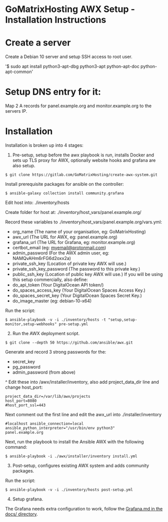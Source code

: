 # GoMatrixHosting AWX Setup - Installation Instructions


# Create a server

Create a Debian 10 server and setup SSH access to root user.

'$ sudo apt install python3-apt-dbg python3-apt python-apt-doc python-apt-common'


# Setup DNS entry for it:

Map 2 A records for panel.example.org and monitor.example.org to the servers IP.


# Installation

Installation is broken up into 4 stages:

1) Pre-setup, setup before the awx playbook is run, installs Docker and sets up TLS proxy for AWX, optionally website hooks and grafana are also setup.

`$ git clone https://gitlab.com/GoMatrixHosting/create-awx-system.git`

Install prerequisite packages for ansible on the controller:

`$ ansible-galaxy collection install community.grafana`

Edit host into: ./inventory/hosts

Create folder for host at: ./inventory/host_vars/panel.example.org/

Record these variables to ./inventory/host_vars/panel.example.org/vars.yml:
- org_name (The name of your organisation, eg: GoMatrixHosting)
- awx_url (The URL for AWX, eg: panel.example.org)
- grafana_url (The URL for Grafana, eg: monitor.example.org)
- certbot_email (eg: myemail@protonmail.com)
- admin_password (For the AWX admin user, eg: NAMQvAHm6rFG6d2oxx2a)
- private_ssh_key (Location of private key AWX will use.)
- private_ssh_key_password (The password to this private key.)
- public_ssh_key (Location of public key AWX will use.)
If you will be using this setup commercially, also define:
- do_api_token (Your DigitalOcean API token/)
- do_spaces_access_key (Your DigitalOcean Spaces Access Key.)
- do_spaces_secret_key (Your DigitalOcean Spaces Secret Key.)
- do_image_master (eg: debian-10-x64)

Run the script:

`$ ansible-playbook -v -i ./inventory/hosts -t "setup,setup-monitor,setup-webhooks" pre-setup.yml`


2) Run the AWX deployment script.

`$ git clone --depth 50 https://github.com/ansible/awx.git`

Generate and record 3 strong passwords for the:
- secret_key
- pg_password
- admin_password (from above)

^ Edit these into /awx/installer/inventory, also add project_data_dir line and change host_port:
```
project_data_dir=/var/lib/awx/projects
host_port=8080
#host_port_ssl=443
```

Next comment out the first line and edit the awx_url into ./installer/inventory
```
#localhost ansible_connection=local ansible_python_interpreter="/usr/bin/env python3"
panel.example.org
```

Next, run the playbook to install the Ansible AWX with the following command:

`$ ansible-playbook -i ./awx/installer/inventory install.yml`


3) Post-setup, configures existing AWX system and adds community packages.

Run the script:

`$ ansible-playbook -v -i ./inventory/hosts post-setup.yml`


4) Setup grafana.

The Grafana needs extra configuration to work, follow the [Grafana.md in the docs/ directory](docs/Grafana.md).
